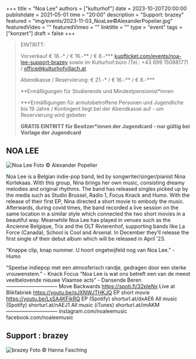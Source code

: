 +++
title = "Noa Lee"
authors = ["kulturhof"]
date = 2023-10-20T20:00:00
publishdate = 2021-05-01
time = "20:00"
description = "Support: brazey"
featured = "img/events/2023-11-03_NoaLee©AlexanderPopelier.jpg"
featuredVideo = ""
featuredVimeo = ""
linktitle = ""
type = "event"
tags = ["konzert"]
draft = false
+++

> EINTRITT: 
> 
> Vorverkauf € 18.-\* / € 16.-\*\* / € 8.-\*\*\* [kupfticket.com/events/noa-lee-support-brazey](https://kupfticket.com/events/noa-lee-support-brazey) sowie im Kulturhof:büro (Tel.: +43 699 15088177) / office@kulturhofvillach.at
>
> Abendkasse / Reservierung: € 21.-\* / € 16.-\*\* / € 8.-\*\*\*
> 
> \*\*Ermäßigungen für Studierende und Mindestpensionist\*innen
> 
> \*\*\*Ermäßigungen für armutsbetroffene Personen und Jugendliche bis 19 Jahre / Kontingent liegt bei der Abendkasse auf - um Reservierung wird gebeten
> 
> **GRATIS EINTRITT für Besitzer\*innen der Jugendcard - nur gültig bei Vorlage der Jugendcard**

## NOA LEE

![Noa Lee](/img/events/2023-11-3_NoaLee©AlexanderPopelier.jpg)
Foto © Alexander Popelier

Noa Lee is a Belgian indie-pop band, led by songwriter/singer/pianist Nina Kortekaas. With this group, Nina brings her own music, consisting dreamy melodies and original rhythms.
The band has released singles picked up by the media such as Studio Brussel, Radio 1, Focus Knack and Humo. With the release of their first EP, Nina directed a short movie to embody the music. Afterwards, during covid times, the band recorded a live session on the same location in a similar style which connected the two short movies in a beautiful way. Meanwhile Noa Lee has played in venues such as the Ancienne Belgique, Trix and the OLT Rivierenhof, supporting bands like La Force (Canada), School is Cool and Arsenal. In December they’ll release the first single of their debut album which will be released in April ’23.

“Knappe clip, knap nummer. U hoort ongetwijfeld nog van Noa Lee.” - Humo

“Speelse indiepop met een atmosferisch randje, gedragen door een sterke vrouwenstem.” - Knack Focus
“Noa Lee is wat ons betreft een van de meest veelbelovende nieuwe Vlaamse acts” - Dansende Beren
——————————
Move Backwards https://spoti.fi/32pleNx
Live at Blikfabriek https://youtu.be/qJXNWJTHKJQ
EP short movie https://youtu.be/LsSA4KFikRQ
EP (Spotify) shorturl.at/dxAE6
All music (Spotify) shorturl.at/nAEJ1
All music (iTunes) shorturl.at/imAKM
——————————
instagram.com/noaleemusic
facebook.com/noaleemusic

## Support : brazey

![brazey](/img/events/2023-11-3_brazey_HANNA_FASCHING.jpeg)
Foto © Hanna Fasching
